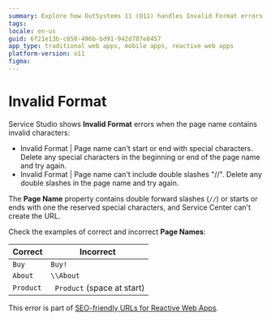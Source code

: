 ```yaml
---
summary: Explore how OutSystems 11 (O11) handles Invalid Format errors in page names by enforcing SEO-friendly URL guidelines.
tags:
locale: en-us
guid: 6f21e13b-c858-496b-bd91-942d787e8457
app_type: traditional web apps, mobile apps, reactive web apps
platform-version: o11
figma:
---
```


# Invalid Format

Service Studio shows **Invalid Format** errors when the page name contains invalid characters:

* Invalid Format | Page name can't start or end with special characters. Delete any special characters in the beginning or end of the page name and try again.
* Invalid Format | Page name can't include double slashes "//". Delete any double slashes in the page name and try again.

The **Page Name** property contains double forward slashes (`//`) or starts or ends with one the reserved special characters, and Service Center can't create the URL.

Check the examples of correct and incorrect **Page Names**:

| Correct   | Incorrect                   |
| --------- | --------------------------- |
| `Buy`     | `Buy!`                      |
| `About`   | `\\About`                   |
| `Product` | ` Product` (space at start) |


<div class="info" markdown="1">

This error is part of [SEO-friendly URLs for Reactive Web Apps](../../../building-apps/seo/intro.md).

</div>